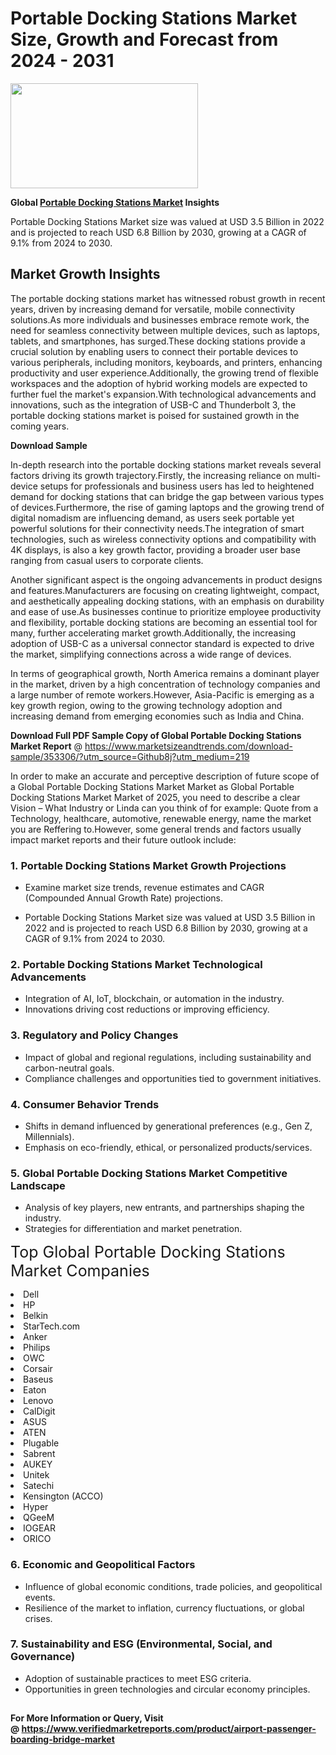 <H1>Portable Docking Stations Market Size, Growth and Forecast from 2024 - 2031</H1><img class="aligncenter size-medium wp-image-584254" src="https://thirdeyenews.in/wp-content/uploads/2024/09/Global-Market-Research-300x168.jpeg" alt="" width="300" height="168" /><p><strong>Global&nbsp;<a href="https://www.marketsizeandtrends.com/download-sample/353306/?utm_source=Github8j?utm_medium=219">Portable Docking Stations Market</a> Insights</strong></p><p>Portable Docking Stations Market size was valued at USD 3.5 Billion in 2022 and is projected to reach USD 6.8 Billion by 2030, growing at a CAGR of 9.1% from 2024 to 2030.</p><p><h2>Market Growth Insights</h2> <p>The portable docking stations market has witnessed robust growth in recent years, driven by increasing demand for versatile, mobile connectivity solutions.As more individuals and businesses embrace remote work, the need for seamless connectivity between multiple devices, such as laptops, tablets, and smartphones, has surged.These docking stations provide a crucial solution by enabling users to connect their portable devices to various peripherals, including monitors, keyboards, and printers, enhancing productivity and user experience.Additionally, the growing trend of flexible workspaces and the adoption of hybrid working models are expected to further fuel the market's expansion.With technological advancements and innovations, such as the integration of USB-C and Thunderbolt 3, the portable docking stations market is poised for sustained growth in the coming years.</p> <p><strong>Download Sample</strong></p> <p>In-depth research into the portable docking stations market reveals several factors driving its growth trajectory.Firstly, the increasing reliance on multi-device setups for professionals and business users has led to heightened demand for docking stations that can bridge the gap between various types of devices.Furthermore, the rise of gaming laptops and the growing trend of digital nomadism are influencing demand, as users seek portable yet powerful solutions for their connectivity needs.The integration of smart technologies, such as wireless connectivity options and compatibility with 4K displays, is also a key growth factor, providing a broader user base ranging from casual users to corporate clients.</p> <p>Another significant aspect is the ongoing advancements in product designs and features.Manufacturers are focusing on creating lightweight, compact, and aesthetically appealing docking stations, with an emphasis on durability and ease of use.As businesses continue to prioritize employee productivity and flexibility, portable docking stations are becoming an essential tool for many, further accelerating market growth.Additionally, the increasing adoption of USB-C as a universal connector standard is expected to drive the market, simplifying connections across a wide range of devices.</p> <p>In terms of geographical growth, North America remains a dominant player in the market, driven by a high concentration of technology companies and a large number of remote workers.However, Asia-Pacific is emerging as a key growth region, owing to the growing technology adoption and increasing demand from emerging economies such as India and China.</p> <p><span class=""><strong>Download Full PDF Sample Copy of Global Portable Docking Stations Market Report</strong> @ <a href="https://www.marketsizeandtrends.com/download-sample/353306/?utm_source=Github8j?utm_medium=219" target="_blank">https://www.marketsizeandtrends.com/download-sample/353306/?utm_source=Github8j?utm_medium=219</a></span></p><p>In order to make an accurate and perceptive description of future scope of a Global&nbsp;Portable Docking Stations Market Market as Global&nbsp;Portable Docking Stations Market Market of 2025, you need to describe a clear Vision &ndash; What Industry or Linda can you think of for example: Quote from a Technology, healthcare, automotive, renewable energy, name the market you are Reffering to.However, some general trends and factors usually impact market reports and their future outlook include:</p><h3>1.&nbsp;<strong>Portable Docking Stations Market Growth Projections</strong></h3><ul><li>Examine market size trends, revenue estimates and CAGR (Compounded Annual Growth Rate) projections.</li><li><p>Portable Docking Stations Market size was valued at USD 3.5 Billion in 2022 and is projected to reach USD 6.8 Billion by 2030, growing at a CAGR of 9.1% from 2024 to 2030.</p></li></ul><h3>2.&nbsp;<strong>Portable Docking Stations Market Technological Advancements</strong></h3><ul><li>Integration of AI, IoT, blockchain, or automation in the industry.</li><li>Innovations driving cost reductions or improving efficiency.</li></ul><h3>3.&nbsp;<strong>Regulatory and Policy Changes</strong></h3><ul><li>Impact of global and regional regulations, including sustainability and carbon-neutral goals.</li><li>Compliance challenges and opportunities tied to government initiatives.</li></ul><h3>4.&nbsp;<strong>Consumer Behavior Trends</strong></h3><ul><li>Shifts in demand influenced by generational preferences (e.g., Gen Z, Millennials).</li><li>Emphasis on eco-friendly, ethical, or personalized products/services.</li></ul><h3>5.&nbsp;<strong>Global Portable Docking Stations Market Competitive Landscape</strong></h3><ul><li>Analysis of key players, new entrants, and partnerships shaping the industry.</li><li>Strategies for differentiation and market penetration.</li></ul><p data-pm-slice="1 1 []"><span style="color: inherit; font-family: inherit; font-size: 25px;">Top Global Portable Docking Stations Market Companies</span></p><div class="" data-test-id=""><p><li>Dell</li><li> HP</li><li> Belkin</li><li> StarTech.com</li><li> Anker</li><li> Philips</li><li> OWC</li><li> Corsair</li><li> Baseus</li><li> Eaton</li><li> Lenovo</li><li> CalDigit</li><li> ASUS</li><li> ATEN</li><li> Plugable</li><li> Sabrent</li><li> AUKEY</li><li> Unitek</li><li> Satechi</li><li> Kensington (ACCO)</li><li> Hyper</li><li> QGeeM</li><li> IOGEAR</li><li> ORICO</li></p></div><h3>6.&nbsp;<strong>Economic and Geopolitical Factors</strong></h3><ul><li>Influence of global economic conditions, trade policies, and geopolitical events.</li><li>Resilience of the market to inflation, currency fluctuations, or global crises.</li></ul><h3>7.&nbsp;<strong>Sustainability and ESG (Environmental, Social, and Governance)</strong></h3><ul><li>Adoption of sustainable practices to meet ESG criteria.</li><li>Opportunities in green technologies and circular economy principles.</li></ul><h2><strong style="font-size: 14px;">For More Information or Query, Visit @&nbsp;</strong><a style="background-color: #ffffff; font-size: 14px;" href="https://www.marketsizeandtrends.com/report/portable-docking-stations-market/" target="_blank">https://www.verifiedmarketreports.com/product/airport-passenger-boarding-bridge-market</a></h2>